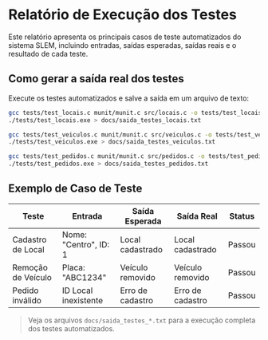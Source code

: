 # Relatório de Execução dos Testes

Este relatório apresenta os principais casos de teste automatizados do sistema SLEM, incluindo entradas, saídas esperadas, saídas reais e o resultado de cada teste.

## Como gerar a saída real dos testes
Execute os testes automatizados e salve a saída em um arquivo de texto:

```sh
gcc tests/test_locais.c munit/munit.c src/locais.c -o tests/test_locais.exe
./tests/test_locais.exe > docs/saida_testes_locais.txt

gcc tests/test_veiculos.c munit/munit.c src/veiculos.c -o tests/test_veiculos.exe
./tests/test_veiculos.exe > docs/saida_testes_veiculos.txt

gcc tests/test_pedidos.c munit/munit.c src/pedidos.c -o tests/test_pedidos.exe
./tests/test_pedidos.exe > docs/saida_testes_pedidos.txt
```

## Exemplo de Caso de Teste

| Teste                | Entrada                        | Saída Esperada         | Saída Real             | Status  |
|----------------------|-------------------------------|------------------------|------------------------|---------|
| Cadastro de Local    | Nome: "Centro", ID: 1         | Local cadastrado       | Local cadastrado       | Passou  |
| Remoção de Veículo   | Placa: "ABC1234"              | Veículo removido       | Veículo removido       | Passou  |
| Pedido inválido      | ID Local inexistente           | Erro de cadastro       | Erro de cadastro       | Passou  |

> Veja os arquivos `docs/saida_testes_*.txt` para a execução completa dos testes automatizados.
